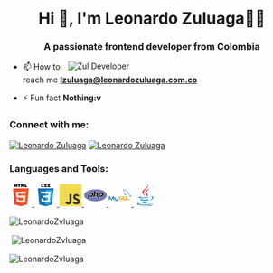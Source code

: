 <h1 align="center">Hi 👋, I'm Leonardo Zuluaga👨‍💻</h1>
<h3 align="center">A passionate frontend developer from Colombia</h3>

<img align="right" alt="Zul Developer" width="400" src="https://media4.giphy.com/media/qgQUggAC3Pfv687qPC/giphy.gif">






- 📫 How to reach me **lzuluaga@leonardozuluaga.com.co**

- ⚡ Fun fact **Nothing:v**

<h3 align="left">Connect with me:</h3>
<p align="left">
<a href="https://www.linkedin.com/in/leonardo-zuluaga/" target="blank"><img align="center" src="https://raw.githubusercontent.com/rahuldkjain/github-profile-readme-generator/master/src/images/icons/Social/linked-in-alt.svg" alt="Leonardo Zuluaga" height="30" width="40" /></a>
<a href="https://instagram.com/lzuluaga" target="blank"><img align="center" src="https://raw.githubusercontent.com/rahuldkjain/github-profile-readme-generator/master/src/images/icons/Social/instagram.svg" alt="Leonardo Zuluaga" height="30" width="40" /></a>
</p>

<h3 align="left">Languages and Tools:</h3>
<p align="left"> <a href="https://www.w3.org/html/" target="_blank" rel="noreferrer"> <img src="https://raw.githubusercontent.com/devicons/devicon/master/icons/html5/html5-original-wordmark.svg" alt="html5" width="40" height="40"/> </a> <a href="https://www.w3schools.com/css/" target="_blank" rel="noreferrer"> <img src="https://raw.githubusercontent.com/devicons/devicon/master/icons/css3/css3-original-wordmark.svg" alt="css3" width="40" height="40"/> </a> <a href="https://developer.mozilla.org/en-US/docs/Web/JavaScript" target="_blank" rel="noreferrer"> <img src="https://raw.githubusercontent.com/devicons/devicon/master/icons/javascript/javascript-original.svg" alt="javascript" width="40" height="40"/> </a> <a href="https://www.php.net" target="_blank" rel="noreferrer"> <img src="https://raw.githubusercontent.com/devicons/devicon/master/icons/php/php-original.svg" alt="php" width="40" height="40"/> </a> <a href="https://www.mysql.com/" target="_blank" rel="noreferrer"> <img src="https://raw.githubusercontent.com/devicons/devicon/master/icons/mysql/mysql-original-wordmark.svg" alt="mysql" width="40" height="40"/> </a>  <a href="https://www.java.com" target="_blank" rel="noreferrer"> <img src="https://raw.githubusercontent.com/devicons/devicon/master/icons/java/java-original.svg" alt="java" width="40" height="40"/> </a> </p>

<p><img align="center" src="https://github-readme-stats.vercel.app/api/top-langs?username=zuluagal&show_icons=true&locale=en&layout=compact" alt="LeonardoZvluaga" /></p>

<p>&nbsp;<img align="center" src="https://github-readme-stats.vercel.app/api?username=zuluagal&show_icons=true&locale=en" alt="LeonardoZvluaga" /></p>

<p><img align="center" src="https://github-readme-streak-stats.herokuapp.com/?user=zuluagal&" alt="LeonardoZvluaga" /></p>

<!---
zuluagal/zuluagal is a ✨ special ✨ repository because its `README.md` (this file) appears on your GitHub profile.
You can click the Preview link to take a look at your changes.
--->

